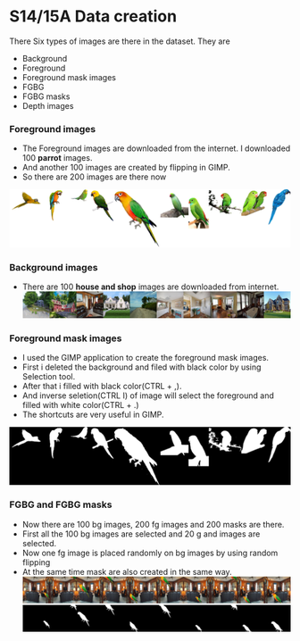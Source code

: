 # S14/15A Data creation
There Six types of images are there in the dataset. They are
* Background 
* Foreground
* Foreground mask images
* FGBG
* FGBG masks
* Depth images

### Foreground images
* The Foreground images are downloaded from the internet. I downloaded 100 **parrot** images. 
* And another 100 images are created by flipping in GIMP.
* So there are 200  images are there now

![Foreground](fg.png)

### Background images
* There are 100 **house and shop** images are downloaded from internet.
![Foreground](bg.png)

### Foreground mask images
* I used the GIMP application to create the foreground mask images.
* First i deleted the background and filed with black color by using Selection tool.
* After that i filled with black color(CTRL + ,).
* And inverse seletion(CTRL I) of image will select the foreground and filled with white color(CTRL + .)
* The shortcuts are very useful in GIMP.

![Mask](masks.png)

### FGBG and FGBG masks
* Now there are 100 bg images, 200 fg images and 200 masks are there.
* First all the 100 bg images are selected and 20 g and images are selected.
* Now one fg image is placed randomly on bg images by using random flipping
* At the same time mask are also created in the same way.
![FGBG](bgfg.png)
![FGBG masks](bgfgmask.png)






